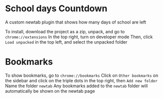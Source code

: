 # School days Countdown
A custom newtab plugin that shows how many days of school are left

To install, download the project as a zip, unpack, and go to `chrome://extensions`
In the top right, turn on developer mode
Then, click `Load unpacked` in the top left, and select the unpacked folder

# Bookmarks
To show bookmarks, go to `chrome://bookmarks`
Click on `Other bookmarks` on the sidebar and click on the triple dots in the top right, then `Add new folder`
Name the folder `newtab`
Any bookmarks added to the `newtab` folder will automatically be shown on the newtab page
